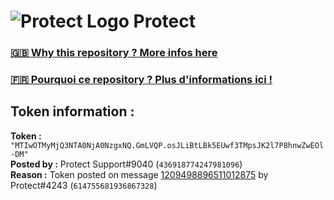 # ![Protect Logo](https://i.imgur.com/5ovpCPg.png) Protect

### [🇬🇧 Why this repository ? More infos here](https://github.com/protect-github-bot/token-reset/blob/main/README.md)

### [🇫🇷 Pourquoi ce repository ? Plus d'informations ici !](https://github.com/protect-github-bot/token-reset/blob/main/FR_README.md)

## Token information :
**Token :** `"MTIwOTMyMjQ3NTA0NjA0NzgxNQ.GmLVQP.osJLiBtLBk5EUwf3TMpsJK2l7P8hnwZwEOl-DM"`\
**Posted by :** Protect Support#9040 (`436918774247981096`)\
**Reason :** Token posted on message [1209498896511012875](https://discord.com/channels/835179952500113459/881108454226399292/1209498896511012875) by Protect#4243 (`614755681936867328`)